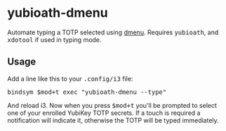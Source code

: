 # yubioath-dmenu
Automate typing a TOTP selected using <a href="http://tools.suckless.org/dmenu/">dmenu</a>. Requires <tt>yubioath</tt>, and <tt>xdotool</tt> if used in typing mode.
## Usage
Add a line like this to your <tt>.config/i3</tt> file:
<pre>
bindsym $mod+t exec "yubioath-dmenu --type"
</pre>
And reload i3. Now when you press <tt>$mod+t</tt> you'll be prompted to select one of your enrolled YubiKey TOTP secrets. If a touch is required a notification will indicate it, otherwise the TOTP will be typed immediately.
